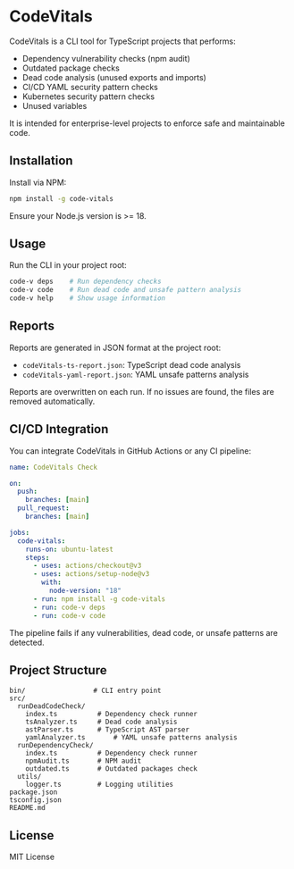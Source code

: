 # CodeVitals

CodeVitals is a CLI tool for TypeScript projects that performs:

- Dependency vulnerability checks (npm audit)
- Outdated package checks
- Dead code analysis (unused exports and imports)
- CI/CD YAML security pattern checks
- Kubernetes security pattern checks
- Unused variables

It is intended for enterprise-level projects to enforce safe and maintainable code.

## Installation

Install via NPM:

```bash
npm install -g code-vitals
```

Ensure your Node.js version is >= 18.

## Usage

Run the CLI in your project root:

```bash
code-v deps    # Run dependency checks
code-v code    # Run dead code and unsafe pattern analysis
code-v help    # Show usage information
```

## Reports

Reports are generated in JSON format at the project root:

- `codeVitals-ts-report.json`: TypeScript dead code analysis
- `codeVitals-yaml-report.json`: YAML unsafe patterns analysis

Reports are overwritten on each run. If no issues are found, the files are removed automatically.

## CI/CD Integration

You can integrate CodeVitals in GitHub Actions or any CI pipeline:

```yaml
name: CodeVitals Check

on:
  push:
    branches: [main]
  pull_request:
    branches: [main]

jobs:
  code-vitals:
    runs-on: ubuntu-latest
    steps:
      - uses: actions/checkout@v3
      - uses: actions/setup-node@v3
        with:
          node-version: "18"
      - run: npm install -g code-vitals
      - run: code-v deps
      - run: code-v code
```

The pipeline fails if any vulnerabilities, dead code, or unsafe patterns are detected.

## Project Structure

```plaintext
bin/                 # CLI entry point
src/
  runDeadCodeCheck/
    index.ts          # Dependency check runner
    tsAnalyzer.ts     # Dead code analysis
    astParser.ts      # TypeScript AST parser
    yamlAnalyzer.ts       # YAML unsafe patterns analysis
  runDependencyCheck/
    index.ts          # Dependency check runner
    npmAudit.ts       # NPM audit
    outdated.ts       # Outdated packages check
  utils/
    logger.ts         # Logging utilities
package.json
tsconfig.json
README.md
```

## License

MIT License
